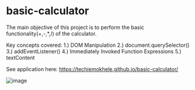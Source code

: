 # basic-calculator
The main objective of this project is to perform the basic functionality(+,-,*,/) of the calculator.

Key concepts covered:
1.) DOM Manipulation
2.) document.querySelector()
3.) addEventListener()
4.) Immediately Invoked Function Expressions
5.) textContent

See application here: https://techiemokhele.github.io/basic-calculator/

![image](https://user-images.githubusercontent.com/67394147/131595427-bfb50f84-d66f-4aff-8c79-c0f11d189346.png)

